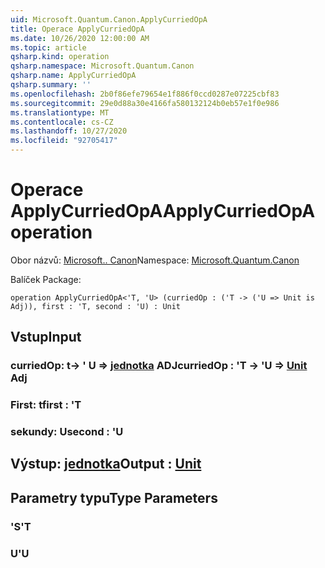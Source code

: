```yaml
---
uid: Microsoft.Quantum.Canon.ApplyCurriedOpA
title: Operace ApplyCurriedOpA
ms.date: 10/26/2020 12:00:00 AM
ms.topic: article
qsharp.kind: operation
qsharp.namespace: Microsoft.Quantum.Canon
qsharp.name: ApplyCurriedOpA
qsharp.summary: ''
ms.openlocfilehash: 2b0f86efe79654e1f886f0ccd0287e07225cbf83
ms.sourcegitcommit: 29e0d88a30e4166fa580132124b0eb57e1f0e986
ms.translationtype: MT
ms.contentlocale: cs-CZ
ms.lasthandoff: 10/27/2020
ms.locfileid: "92705417"
---
```

# <a name="applycurriedopa-operation"></a><span data-ttu-id="0b853-102">Operace ApplyCurriedOpA</span><span class="sxs-lookup"><span data-stu-id="0b853-102">ApplyCurriedOpA operation</span></span>

<span data-ttu-id="0b853-103">Obor názvů: [Microsoft.. Canon](xref:Microsoft.Quantum.Canon)</span><span class="sxs-lookup"><span data-stu-id="0b853-103">Namespace: [Microsoft.Quantum.Canon](xref:Microsoft.Quantum.Canon)</span></span>

<span data-ttu-id="0b853-104">Balíček [](https://nuget.org/packages/)</span><span class="sxs-lookup"><span data-stu-id="0b853-104">Package: [](https://nuget.org/packages/)</span></span>




```qsharp
operation ApplyCurriedOpA<'T, 'U> (curriedOp : ('T -> ('U => Unit is Adj)), first : 'T, second : 'U) : Unit
```


## <a name="input"></a><span data-ttu-id="0b853-105">Vstup</span><span class="sxs-lookup"><span data-stu-id="0b853-105">Input</span></span>

### <a name="curriedop--t---u--unit-adj"></a><span data-ttu-id="0b853-106">curriedOp: t-> ' U => [jednotka](xref:microsoft.quantum.lang-ref.unit) ADJ</span><span class="sxs-lookup"><span data-stu-id="0b853-106">curriedOp : 'T -> 'U => [Unit](xref:microsoft.quantum.lang-ref.unit) Adj</span></span>




### <a name="first--t"></a><span data-ttu-id="0b853-107">First: t</span><span class="sxs-lookup"><span data-stu-id="0b853-107">first : 'T</span></span>




### <a name="second--u"></a><span data-ttu-id="0b853-108">sekundy: U</span><span class="sxs-lookup"><span data-stu-id="0b853-108">second : 'U</span></span>





## <a name="output--unit"></a><span data-ttu-id="0b853-109">Výstup: [jednotka](xref:microsoft.quantum.lang-ref.unit)</span><span class="sxs-lookup"><span data-stu-id="0b853-109">Output : [Unit](xref:microsoft.quantum.lang-ref.unit)</span></span>



## <a name="type-parameters"></a><span data-ttu-id="0b853-110">Parametry typu</span><span class="sxs-lookup"><span data-stu-id="0b853-110">Type Parameters</span></span>

### <a name="t"></a><span data-ttu-id="0b853-111">'S</span><span class="sxs-lookup"><span data-stu-id="0b853-111">'T</span></span>


### <a name="u"></a><span data-ttu-id="0b853-112">U</span><span class="sxs-lookup"><span data-stu-id="0b853-112">'U</span></span>

